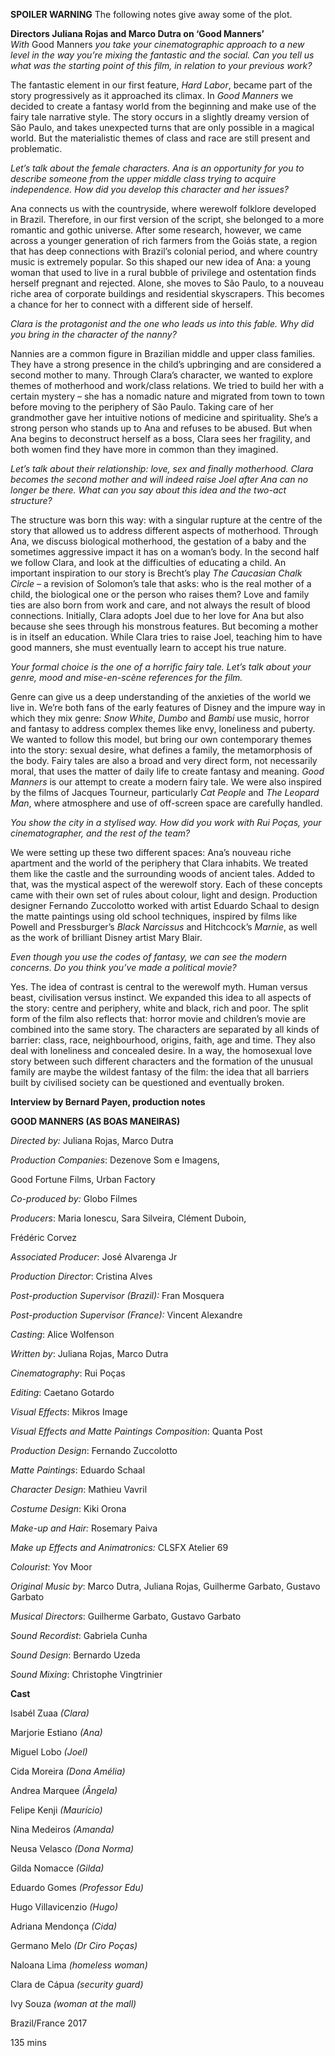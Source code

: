 

**SPOILER WARNING** The following notes give away some of the plot.

**Directors Juliana Rojas and Marco Dutra on ‘Good Manners’**  
_With_ Good Manners _you take your cinematographic approach to a new level in the way you’re mixing the fantastic and the social. Can you tell us what was the starting point of this film, in relation to your previous work?_

The fantastic element in our first feature, _Hard Labor_, became part of the story progressively as it approached its climax. In _Good Manners_ we decided to create a fantasy world from the beginning and make use of the fairy tale narrative style. The story occurs in a slightly dreamy version of São Paulo, and takes unexpected turns that are only possible in a magical world. But the materialistic themes of class and race are still present and problematic.

_Let’s talk about the female characters. Ana is an opportunity for you to describe someone from the upper middle class trying to acquire independence. How did you develop this character and her issues?_

Ana connects us with the countryside, where werewolf folklore developed in Brazil. Therefore, in our first version of the script, she belonged to a more romantic and gothic universe. After some research, however, we came across a younger generation of rich farmers from the Goiás state, a region that has deep connections with Brazil’s colonial period, and where country music is extremely popular. So this shaped our new idea of Ana: a young woman that used to live in a rural bubble of privilege and ostentation finds herself pregnant and rejected. Alone, she moves to São Paulo, to a nouveau riche area of corporate buildings and residential skyscrapers. This becomes a chance for her to connect with a different side of herself.

_Clara is the protagonist and the one who leads us into this fable. Why did you bring in the character of the nanny?_

Nannies are a common figure in Brazilian middle and upper class families. They have a strong presence in the child’s upbringing and are considered a second mother to many. Through Clara’s character, we wanted to explore themes of motherhood and work/class relations. We tried to build her with a certain mystery – she has a nomadic nature and migrated from town to town before moving to the periphery of São Paulo. Taking care of her grandmother gave her intuitive notions of medicine and spirituality. She’s a strong person who stands up to Ana and refuses to be abused. But when Ana begins to deconstruct herself as a boss, Clara sees her fragility, and both women find they have more in common than they imagined.

_Let’s talk about their relationship: love, sex and finally motherhood. Clara becomes the second mother and will indeed raise Joel after Ana can no longer be there. What can you say about this idea and the two-act structure?_

The structure was born this way: with a singular rupture at the centre of the story that allowed us to address different aspects of motherhood. Through Ana, we discuss biological motherhood, the gestation of a baby and the sometimes aggressive impact it has on a woman’s body. In the second half we follow Clara, and look at the difficulties of educating a child. An important inspiration to our story is Brecht’s play _The Caucasian Chalk Circle_ – a revision of Solomon’s tale that asks: who is the real mother of a child, the biological one or the person who raises them? Love and family ties are also born from work and care, and not always the result of blood connections. Initially, Clara adopts Joel due to her love for Ana but also because she sees through his monstrous features. But becoming a mother is in itself an education. While Clara tries to raise Joel, teaching him to have good manners, she must eventually learn to accept his true nature.

_Your formal choice is the one of a horrific fairy tale. Let’s talk about your genre, mood and mise-en-scène references for the film._

Genre can give us a deep understanding of the anxieties of the world we live in. We’re both fans of the early features of Disney and the impure way in which they mix genre: _Snow White_, _Dumbo_ and _Bambi_ use music, horror and fantasy to address complex themes like envy, loneliness and puberty. We wanted to follow this model, but bring our own contemporary themes into the story: sexual desire, what defines a family, the metamorphosis of the body. Fairy tales are also a broad and very direct form, not necessarily moral, that uses the matter of daily life to create fantasy and meaning. _Good Manners_ is our attempt to create a modern fairy tale. We were also inspired by the films of Jacques Tourneur, particularly _Cat People_ and _The Leopard Man_, where atmosphere and use of off-screen space are carefully handled.

_You show the city in a stylised way. How did you work with Rui Poças, your cinematographer, and the rest of the team?_

We were setting up these two different spaces: Ana’s nouveau riche apartment and the world of the periphery that Clara inhabits. We treated them like the castle and the surrounding woods of ancient tales. Added to that, was the mystical aspect of the werewolf story. Each of these concepts came with their own set of rules about colour, light and design. Production designer Fernando Zuccolotto worked with artist Eduardo Schaal to design the matte paintings using old school techniques, inspired by films like Powell and Pressburger’s _Black Narcissus_ and Hitchcock’s _Marnie_, as well as the work of brilliant Disney artist Mary Blair.

_Even though you use the codes of fantasy, we can see the modern concerns. Do you think you’ve made a political movie?_

Yes. The idea of contrast is central to the werewolf myth. Human versus beast, civilisation versus instinct. We expanded this idea to all aspects of the story: centre and periphery, white and black, rich and poor. The split form of the film also reflects that: horror movie and children’s movie are combined into the same story. The characters are separated by all kinds of barrier: class, race, neighbourhood, origins, faith, age and time. They also deal with loneliness and concealed desire. In a way, the homosexual love story between such different characters and the formation of the unusual family are maybe the wildest fantasy of the film: the idea that all barriers built by civilised society can be questioned and eventually broken.

**Interview by Bernard Payen, production notes**

**GOOD MANNERS (AS BOAS MANEIRAS)**

_Directed by:_ Juliana Rojas, Marco Dutra

_Production_ _Companies_: Dezenove Som e Imagens,

Good Fortune Films, Urban Factory

_Co-produced by:_ Globo Filmes

_Producers_: Maria Ionescu, Sara Silveira, Clément Duboin,

Frédéric Corvez

_Associated_ _Producer_: José Alvarenga Jr

_Production_ _Director_: Cristina Alves

_Post-production Supervisor (Brazil):_ Fran Mosquera

_Post-production Supervisor (France):_ Vincent Alexandre

_Casting_: Alice Wolfenson

_Written_ _by_: Juliana Rojas, Marco Dutra

_Cinematography_: Rui Poças

_Editing_: Caetano Gotardo

_Visual_ _Effects_: Mikros Image

_Visual_ _Effects_ _and_ _Matte_ _Paintings_ _Composition_: Quanta Post

_Production_ _Design_: Fernando Zuccolotto

_Matte_ _Paintings_: Eduardo Schaal

_Character_ _Design_: Mathieu Vavril

_Costume_ _Design_: Kiki Orona

_Make-up and Hair:_ Rosemary Paiva

_Make up Effects and Animatronics:_ CLSFX Atelier 69

_Colourist_: Yov Moor

_Original_ _Music_ _by_: Marco Dutra, Juliana Rojas, Guilherme Garbato, Gustavo Garbato

_Musical_ _Directors_: Guilherme Garbato, Gustavo Garbato

_Sound_ _Recordist_: Gabriela Cunha

_Sound_ _Design_: Bernardo Uzeda

_Sound_ _Mixing_: Christophe Vingtrinier

**Cast**

Isabél Zuaa _(Clara)_

Marjorie Estiano _(Ana)_

Miguel Lobo _(Joel)_

Cida Moreira _(Dona Amélia)_

Andrea Marquee _(Ângela)_

Felipe Kenji _(Maurício)_

Nina Medeiros _(Amanda)_

Neusa Velasco _(Dona Norma)_

Gilda Nomacce _(Gilda)_

Eduardo Gomes _(Professor Edu)_

Hugo Villavicenzio _(Hugo)_

Adriana Mendonça _(Cida)_

Germano Melo _(Dr Ciro Poças)_

Naloana Lima _(homeless woman)_

Clara de Cápua _(security guard)_

Ivy Souza _(woman at the mall)_

Brazil/France 2017

135 mins
<!--stackedit_data:
eyJoaXN0b3J5IjpbMTkxNjQ1NDIyMl19
-->